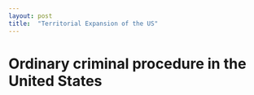 ```yaml
---
layout: post
title:  "Territorial Expansion of the US"
---
```

# Ordinary criminal procedure in the United States 

